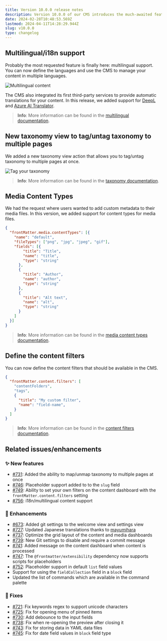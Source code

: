 ```yaml
---
title: Version 10.0.0 release notes
description: Version 10.0.0 of our CMS introduces the much-awaited feature of multilingual support, enabling you to handle content in various languages, new taxonomy view, media content types, and more.
date: 2024-02-28T10:48:53.569Z
lastmod: 2024-04-11T14:28:29.944Z
slug: v10.0.0
type: changelog
---
```


## Multilingual/i18n support

Probably the most requested feature is finally here: multilingual support.
You can now define the languages and use the CMS to manage your content in multiple languages.

![Multilingual content](/releases/v10.0.0/multilingual-content.png)

The CMS also integrated its first third-party services to provide automatic translations
for your content. In this release, we added support for [DeepL](https://www.deepl.com)
and [Azure AI Translator](https://azure.microsoft.com/en-us/products/ai-services/ai-translator).

> **Info**: More information can be found in the [multilingual documentation](/docs/content-creation/multilingual).

## New taxonomy view to tag/untag taxonomy to multiple pages

We added a new taxonomy view action that allows you to tag/untag taxonomy to multiple pages at once.

![Tag your taxonomy](/releases/v10.0.0/taxonomy-tagging.webp)

> **Info**: More information can be found in the [taxonomy documentation](/docs/dashboard/taxonomy-view#tag-content).

## Media Content Types

We had the request where users wanted to add custom metadata to their media files.
In this version, we added support for content types for media files.

```json {{ "title": "Example of defining media content types" }}
{
  "frontMatter.media.contentTypes": [{
    "name": "default",
    "fileTypes": ["png", "jpg", "jpeg", "gif"],
    "fields": [{
        "title": "Title",
        "name": "title",
        "type": "string"
      },
      {
        "title": "Author",
        "name": "author",
        "type": "string"
      },
      {
        "title": "Alt text",
        "name": "alt",
        "type": "string"
      }
    ]
  }]
}
```

> **Info**: More information can be found in the [media content types documentation](/docs/dashboard/media-view#media-content-types).

## Define the content filters

You can now define the content filters that should be available in the CMS.

```json {{ "title": "Example of adding custom filters" }}
{
  "frontMatter.content.filters": [
    "contentFolders",
    "tags",
    {
      "title": "My custom filter",
      "name": "field-name",
    }
  ]
}
```

> **Info**: More information can be found in the [content filters documentation](/docs/dashboard/content-view#filters).

## Related issues/enhancements

### ✨ New features

- [#731](https://github.com/estruyf/vscode-front-matter/issues/731): Added the ability to map/unmap taxonomy to multiple pages at once
- [#746](https://github.com/estruyf/vscode-front-matter/issues/746): Placeholder support added to to the `slug` field
- [#749](https://github.com/estruyf/vscode-front-matter/issues/749): Ability to set your own filters on the content dashboard with the `frontMatter.content.filters` setting
- [#756](https://github.com/estruyf/vscode-front-matter/issues/756): i18n/multilingual content support

### 🎨 Enhancements

- [#673](https://github.com/estruyf/vscode-front-matter/pull/673): Added git settings to the welcome view and settings view
- [#727](https://github.com/estruyf/vscode-front-matter/pull/727): Updated Japanese translations thanks to [mayumihara](https://github.com/mayumih387)
- [#737](https://github.com/estruyf/vscode-front-matter/issues/737): Optimize the grid layout of the content and media dashboards
- [#739](https://github.com/estruyf/vscode-front-matter/pull/739): New Git settings to disable and require a commit message
- [#741](https://github.com/estruyf/vscode-front-matter/issues/741): Added message on the content dashboard when content is processed
- [#747](https://github.com/estruyf/vscode-front-matter/issues/747): The `@frontmatter/extensibility` dependency now supports scripts for placeholders
- [#752](https://github.com/estruyf/vscode-front-matter/issues/752): Placeholder support in default `list` field values
- Support for using the `fieldCollection` field in a `block` field
- Updated the list of commands which are available in the command palette

### 🐞 Fixes

- [#721](https://github.com/estruyf/vscode-front-matter/issues/721): Fix keywords regex to support unicode characters
- [#725](https://github.com/estruyf/vscode-front-matter/issues/725): Fix for opening menu of pinned items
- [#730](https://github.com/estruyf/vscode-front-matter/issues/730): Add debounce to the input fields
- [#738](https://github.com/estruyf/vscode-front-matter/issues/738): Fix when re-opening the preview after closing it
- [#743](https://github.com/estruyf/vscode-front-matter/issues/743): Fix for storing data in YAML data files
- [#745](https://github.com/estruyf/vscode-front-matter/issues/745): Fix for date field values in `block` field type
